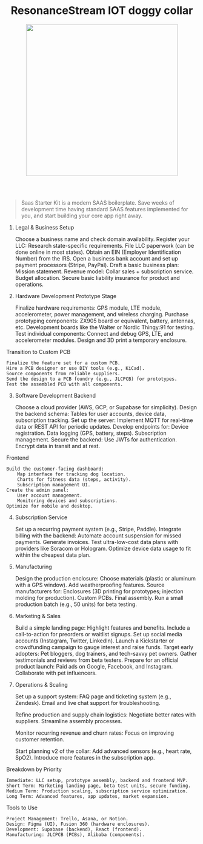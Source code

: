 <h1 align="center">ResonanceStream IOT doggy collar
</h1>
<p align="center">
  <img height="auto" width="400px" src="https://t4.ftcdn.net/jpg/07/62/08/11/360_F_762081156_ZcTzG1w3rUlXzTlu1JtzDYDUhpTuZeYQ.jpg" />
<p align="center">
<br />
<br />
 
> Saas Starter Kit is a modern SAAS boilerplate. Save weeks of development time having standard SAAS features implemented for you, and start building your core app right away. 

1. Legal & Business Setup

    Choose a business name and check domain availability.
    Register your LLC:
        Research state-specific requirements.
        File LLC paperwork (can be done online in most states).
    Obtain an EIN (Employer Identification Number) from the IRS.
    Open a business bank account and set up payment processors (Stripe, PayPal).
    Draft a basic business plan:
        Mission statement.
        Revenue model: Collar sales + subscription service.
        Budget allocation.
    Secure basic liability insurance for product and operations.

2. Hardware Development
Prototype Stage

    Finalize hardware requirements:
        GPS module, LTE module, accelerometer, power management, and wireless charging.
    Purchase prototyping components:
        ZX905 board or equivalent, battery, antennas, etc.
        Development boards like the Walter or Nordic Thingy:91 for testing.
    Test individual components:
        Connect and debug GPS, LTE, and accelerometer modules.
    Design and 3D print a temporary enclosure.

Transition to Custom PCB

    Finalize the feature set for a custom PCB.
    Hire a PCB designer or use DIY tools (e.g., KiCad).
    Source components from reliable suppliers.
    Send the design to a PCB foundry (e.g., JLCPCB) for prototypes.
    Test the assembled PCB with all components.

3. Software Development
Backend

    Choose a cloud provider (AWS, GCP, or Supabase for simplicity).
    Design the backend schema:
        Tables for user accounts, device data, subscription tracking.
    Set up the server:
        Implement MQTT for real-time data or REST API for periodic updates.
    Develop endpoints for:
        Device registration.
        Data logging (GPS, battery, steps).
        Subscription management.
    Secure the backend:
        Use JWTs for authentication.
        Encrypt data in transit and at rest.

Frontend

    Build the customer-facing dashboard:
        Map interface for tracking dog location.
        Charts for fitness data (steps, activity).
        Subscription management UI.
    Create the admin panel:
        User account management.
        Monitoring devices and subscriptions.
    Optimize for mobile and desktop.

4. Subscription Service

    Set up a recurring payment system (e.g., Stripe, Paddle).
    Integrate billing with the backend:
        Automate account suspension for missed payments.
        Generate invoices.
    Test ultra-low-cost data plans with providers like Soracom or Hologram.
    Optimize device data usage to fit within the cheapest data plan.

5. Manufacturing

    Design the production enclosure:
        Choose materials (plastic or aluminum with a GPS window).
        Add weatherproofing features.
    Source manufacturers for:
        Enclosures (3D printing for prototypes; injection molding for production).
        Custom PCBs.
        Final assembly.
    Run a small production batch (e.g., 50 units) for beta testing.

6. Marketing & Sales

    Build a simple landing page:
        Highlight features and benefits.
        Include a call-to-action for preorders or waitlist signups.
    Set up social media accounts (Instagram, Twitter, LinkedIn).
    Launch a Kickstarter or crowdfunding campaign to gauge interest and raise funds.
    Target early adopters:
        Pet bloggers, dog trainers, and tech-savvy pet owners.
    Gather testimonials and reviews from beta testers.
    Prepare for an official product launch:
        Paid ads on Google, Facebook, and Instagram.
        Collaborate with pet influencers.

7. Operations & Scaling

    Set up a support system:
        FAQ page and ticketing system (e.g., Zendesk).
        Email and live chat support for troubleshooting.

    Refine production and supply chain logistics:
        Negotiate better rates with suppliers.
        Streamline assembly processes.

    Monitor recurring revenue and churn rates:
        Focus on improving customer retention.

    Start planning v2 of the collar:
        Add advanced sensors (e.g., heart rate, SpO2).
        Introduce more features in the subscription app.

Breakdown by Priority

    Immediate: LLC setup, prototype assembly, backend and frontend MVP.
    Short Term: Marketing landing page, beta test units, secure funding.
    Medium Term: Production scaling, subscription service optimization.
    Long Term: Advanced features, app updates, market expansion.

Tools to Use

    Project Management: Trello, Asana, or Notion.
    Design: Figma (UI), Fusion 360 (hardware enclosures).
    Development: Supabase (backend), React (frontend).
    Manufacturing: JLCPCB (PCBs), Alibaba (components).

